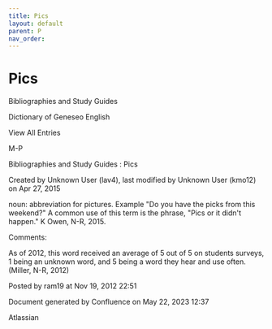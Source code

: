 ```yaml
---
title: Pics
layout: default
parent: P
nav_order:
---
```


# Pics

Bibliographies and Study Guides

Dictionary of Geneseo English

View All Entries

M-P

Bibliographies and Study Guides : Pics

Created by  Unknown User (lav4), last modified by  Unknown User (kmo12) on Apr 27, 2015

noun: abbreviation for pictures. Example &quot;Do you have the picks from this weekend?&quot; A common use of this term is the phrase, &quot;Pics or it didn't happen.&quot; K Owen, N-R, 2015.

Comments:

As of 2012, this word received an average of 5 out of 5 on students surveys, 1 being an unknown word, and 5 being a word they hear and use often.(Miller, N-R, 2012)

Posted by ram19 at Nov 19, 2012 22:51

Document generated by Confluence on May 22, 2023 12:37

Atlassian
